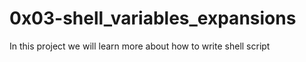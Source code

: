 # 0x03-shell_variables_expansions 
In this project we will learn more about how to write shell script
